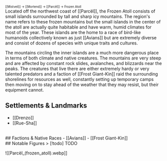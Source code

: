 <sup><sup>[[Mistveil]] → [[Mortend]] → [[Parcël]] → Frozen Atoll</sup></sup>  
Located off the northwest coast of [[Parcël]], the Frozen Atoll consists of small islands surrounded by tall and sharp icy mountains. The region's name refers to these frozen mountains but the small islands in the center of the atoll are actually quite habitable and have warm, humid climates for most of the year. These islands are the home to a race of bird-like humanoids collectively known as just [[Avians]] but are extremely diverse and consist of dozens of species with unique traits and cultures.

The mountains circling the inner islands are a much more dangerous place in terms of both climate and native creatures. The mountains are very steep and are affected by constant rock slides, avalanches, and blizzards near the peaks. The creatures that live there are either extremely hardy or very talented predators and a faction of [[Frost Giant-Kin]] raid the surrounding shorelines for resources as well, constantly setting up temporary camps then moving on to stay ahead of the weather that they may resist, but their equipment cannot. 

## Settlements & Landmarks
- [[Drenzo]]
- [[Rue-Sha]]
<br>
## Factions & Native Races
- [[Avians]]
- [[Frost Giant-Kin]]
<br>
## Notable Figures
> [!todo] TODO

![[Parcël_(frozen_atoll).webp]]